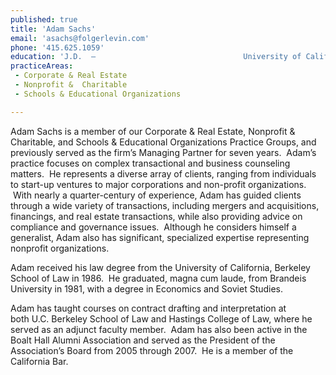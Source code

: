 ```yaml
---
published: true
title: 'Adam Sachs'
email: 'asachs@folgerlevin.com'
phone: '415.625.1059'
education: 'J.D.  — 			         			University of California, Berkeley School of Law,			         			1986  			            							        B.A. — 			         			Brandeis University,			         			1981'
practiceAreas: 
 - Corporate & Real Estate
 - Nonprofit &  Charitable
 - Schools & Educational Organizations

---
```

<p>Adam Sachs is a member of our Corporate &amp; Real Estate, Nonprofit &amp; Charitable, and Schools &amp; Educational Organizations Practice Groups, and previously served as the firm&#x2019;s Managing Partner for seven years. &#xA0;Adam&#x2019;s practice focuses on complex transactional and business counseling matters. &#xA0;He represents a diverse array of clients, ranging from individuals to start-up ventures to major corporations and non-profit organizations. &#xA0;With nearly a quarter-century of experience, Adam has guided clients through a wide variety of transactions, including mergers and acquisitions, financings, and real estate transactions, while also providing advice on compliance and governance issues. &#xA0;Although he considers himself a generalist, Adam also has significant, specialized expertise representing nonprofit organizations.</p>
<p>Adam received his law degree from the University of California, Berkeley School of Law in 1986. &#xA0;He graduated, magna cum laude, from Brandeis University in 1981, with a degree in Economics and Soviet Studies.</p>
<p>Adam has taught courses on contract drafting and interpretation at both&#xA0;U.C. Berkeley School of Law and Hastings College of Law, where he served as an adjunct faculty member. &#xA0;Adam has also been active in the Boalt Hall Alumni Association and served as the President of the Association&#x2019;s Board from 2005 through 2007. &#xA0;He is a member of the California Bar.</p>